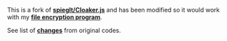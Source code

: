 This is a fork of **<a
href='https://github.com/spieglt/Cloaker.js'>spieglt/Cloaker.js</a>** and has
been modified so it would work with my **<a
href='https://github.com/A99US/simple_file_encryption'>file encryption
program</a>**.

See list of **<a href='https://github.com/A99US/Cloaker.js/blob/master/CHANGES'>changes</a>** from original codes.
